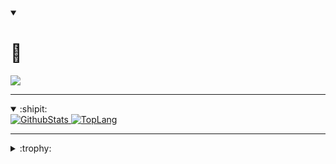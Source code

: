 <link rel="stylesheet" href="https://yoshiyuki-140.github.io/static/css/my_github_readme.css">

<details open>
  <summary>

# 🎴
  </summary>
  <a href="https://skillicons.dev">
    <img src="https://skillicons.dev/icons?i=github,git,vim,python,django,vscode" />
  </a>
</details>

---

<details open>
  <summary><span class="status">:shipit:</span></summary>
  <div>
    <a href="">
      <img
        src="https://github-readme-stats.vercel.app/api?username=yoshiyuki-140&theme=blueberry&count_private=true&hide_border=true&line_height=20"
        alt="GithubStats">
    </a>
    <a href="">
      <img
        src="https://github-readme-stats.vercel.app/api/top-langs/?username=yoshiyuki-140&layout=compact&theme=blueberry&count_private=true&hide_border=true"
        alt="TopLang">
    </a>
  </div>
</details>

---

<details>
  <summary>:trophy:</summary>
  <a href="">
    <img src="https://github-profile-trophy.vercel.app/?username=yoshiyuki-140&row=2&column=4&theme=radical"
      alt="GithubTrophy"
      loading="lazy">
  </a>
</details>